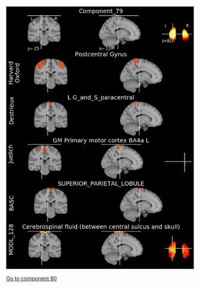 


![79](preliminary/79.jpg "Component 79")

[Go to component 80](https://parietal-inria.github.io/MODL_atlas/1024/80 "Component 80")